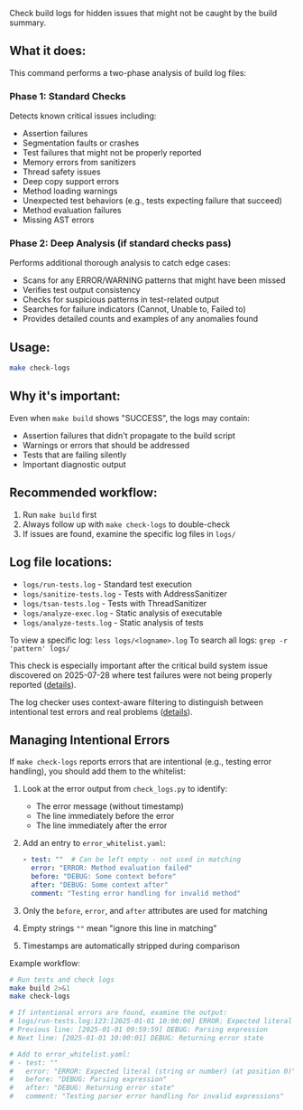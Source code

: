 Check build logs for hidden issues that might not be caught by the build summary.

## What it does:

This command performs a two-phase analysis of build log files:

### Phase 1: Standard Checks
Detects known critical issues including:
- Assertion failures
- Segmentation faults or crashes
- Test failures that might not be properly reported
- Memory errors from sanitizers
- Thread safety issues
- Deep copy support errors
- Method loading warnings
- Unexpected test behaviors (e.g., tests expecting failure that succeed)
- Method evaluation failures
- Missing AST errors

### Phase 2: Deep Analysis (if standard checks pass)
Performs additional thorough analysis to catch edge cases:
- Scans for any ERROR/WARNING patterns that might have been missed
- Verifies test output consistency
- Checks for suspicious patterns in test-related output
- Searches for failure indicators (Cannot, Unable to, Failed to)
- Provides detailed counts and examples of any anomalies found

## Usage:

```bash
make check-logs
```

## Why it's important:

Even when `make build` shows "SUCCESS", the logs may contain:
- Assertion failures that didn't propagate to the build script
- Warnings or errors that should be addressed
- Tests that are failing silently
- Important diagnostic output

## Recommended workflow:

1. Run `make build` first
2. Always follow up with `make check-logs` to double-check
3. If issues are found, examine the specific log files in `logs/`

## Log file locations:

- `logs/run-tests.log` - Standard test execution
- `logs/sanitize-tests.log` - Tests with AddressSanitizer
- `logs/tsan-tests.log` - Tests with ThreadSanitizer
- `logs/analyze-exec.log` - Static analysis of executable
- `logs/analyze-tests.log` - Static analysis of tests

To view a specific log: `less logs/<logname>.log`
To search all logs: `grep -r 'pattern' logs/`

This check is especially important after the critical build system issue discovered on 2025-07-28 where test failures were not being properly reported ([details](../../kb/build-system-exit-code-verification.md)).

The log checker uses context-aware filtering to distinguish between intentional test errors and real problems ([details](../../kb/intentional-test-errors-filtering.md)).

## Managing Intentional Errors

If `make check-logs` reports errors that are intentional (e.g., testing error handling), you should add them to the whitelist:

1. Look at the error output from `check_logs.py` to identify:
   - The error message (without timestamp)
   - The line immediately before the error
   - The line immediately after the error

2. Add an entry to `error_whitelist.yaml`:
   ```yaml
   - test: ""  # Can be left empty - not used in matching
     error: "ERROR: Method evaluation failed"
     before: "DEBUG: Some context before"
     after: "DEBUG: Some context after"
     comment: "Testing error handling for invalid method"
   ```

3. Only the `before`, `error`, and `after` attributes are used for matching
4. Empty strings `""` mean "ignore this line in matching"
5. Timestamps are automatically stripped during comparison

Example workflow:
```bash
# Run tests and check logs
make build 2>&1
make check-logs

# If intentional errors are found, examine the output:
# logs/run-tests.log:123:[2025-01-01 10:00:00] ERROR: Expected literal (string or number) (at position 0)
# Previous line: [2025-01-01 09:59:59] DEBUG: Parsing expression
# Next line: [2025-01-01 10:00:01] DEBUG: Returning error state

# Add to error_whitelist.yaml:
# - test: ""
#   error: "ERROR: Expected literal (string or number) (at position 0)"
#   before: "DEBUG: Parsing expression"
#   after: "DEBUG: Returning error state"
#   comment: "Testing parser error handling for invalid expressions"
```